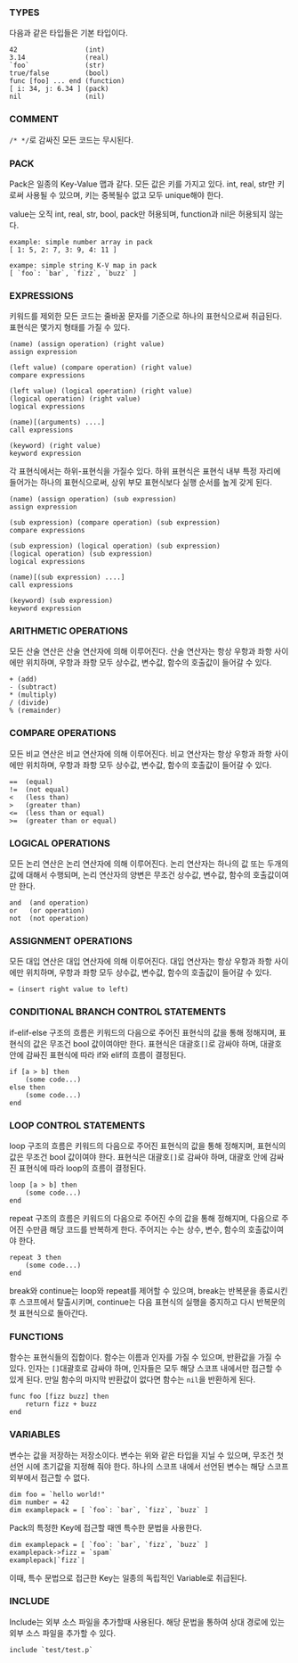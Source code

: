 ### TYPES
다음과 같은 타입들은 기본 타입이다.

```
42                 (int)
3.14               (real)
`foo`              (str)
true/false         (bool)
func [foo] ... end (function)
[ i: 34, j: 6.34 ] (pack)
nil                (nil)
```

### COMMENT
`/* */`로 감싸진 모든 코드는 무시된다.

### PACK
Pack은 일종의 Key-Value 맵과 같다. 모든 값은 키를 가지고 있다.
int, real, str만 키로써 사용될 수 있으며, 키는 중복될수 없고 모두 unique해야 한다. 

value는 오직 int, real, str, bool, pack만 허용되며, function과 nil은 허용되지 않는다.
```
example: simple number array in pack
[ 1: 5, 2: 7, 3: 9, 4: 11 ]

exampe: simple string K-V map in pack
[ `foo`: `bar`, `fizz`, `buzz` ]
```

### EXPRESSIONS
키워드를 제외한 모든 코드는 줄바꿈 문자를 기준으로 하나의 표현식으로써 취급된다. <br />
표현식은 몇가지 형태를 가질 수 있다. <br />
```
(name) (assign operation) (right value)
assign expression

(left value) (compare operation) (right value) 
compare expressions

(left value) (logical operation) (right value)
(logical operation) (right value)
logical expressions

(name)[(arguments) ....]
call expressions

(keyword) (right value)
keyword expression
```

각 표현식에서는 하위-표현식을 가질수 있다. 하위 표현식은 표현식 내부 특정 자리에 들어가는 하나의 표현식으로써, 상위 부모 표현식보다 실행 순서를 높게 갖게 된다.
```
(name) (assign operation) (sub expression)
assign expression

(sub expression) (compare operation) (sub expression) 
compare expressions

(sub expression) (logical operation) (sub expression)
(logical operation) (sub expression)
logical expressions

(name)[(sub expression) ....]
call expressions

(keyword) (sub expression)
keyword expression
```

### ARITHMETIC OPERATIONS
모든 산술 연산은 산술 연산자에 의해 이루어진다. 산술 연산자는 항상 우항과 좌항 사이에만 위치하며, 우항과 좌항 모두 상수값, 변수값, 함수의 호출값이 들어갈 수 있다.
```
+ (add)
- (subtract)
* (multiply)
/ (divide)
% (remainder)
```

### COMPARE OPERATIONS
모든 비교 연산은 비교 연산자에 의해 이루어진다. 비교 연산자는 항상 우항과 좌항 사이에만 위치하며, 우항과 좌항 모두 상수값, 변수값, 함수의 호출값이 들어갈 수 있다.
```
==  (equal)
!=  (not equal)
<   (less than)
>   (greater than)
<=  (less than or equal)
>=  (greater than or equal)
```

### LOGICAL OPERATIONS
모든 논리 연산은 논리 연산자에 의해 이루어진다. 논리 연산자는 하나의 값 또는 두개의 값에 대해서 수행되며, 논리 연산자의 양변은 무조건 상수값, 변수값, 함수의 호출값이여만 한다.
```
and  (and operation)
or   (or operation)
not  (not operation)
```

### ASSIGNMENT OPERATIONS
모든 대입 연산은 대입 연산자에 의해 이루어진다. 대입 연산자는 항상 우항과 좌항 사이에만 위치하며, 우항과 좌항 모두 상수값, 변수값, 함수의 호출값이 들어갈 수 있다.
```
= (insert right value to left) 
```

### CONDITIONAL BRANCH CONTROL STATEMENTS
if-elif-else 구조의 흐름은 키워드의 다음으로 주어진 표현식의 값을 통해 정해지며, 표현식의 값은 무조건 bool 값이여야만 한다. 표현식은 대괄호`[]`로 감싸야 하며, 대괄호 안에 감싸진 표현식에 따라 if와 elif의 흐름이 결정된다.
```
if [a > b] then
    (some code...)
else then
    (some code...)
end
```

### LOOP CONTROL STATEMENTS
loop 구조의 흐름은 키워드의 다음으로 주어진 표현식의 값을 통해 정해지며, 표현식의 값은 무조건 bool 값이여야 한다. 표현식은 대괄호`[]`로 감싸야 하며, 대괄호 안에 감싸진 표현식에 따라 loop의 흐름이 결정된다.
```
loop [a > b] then
    (some code...)
end
```

repeat 구조의 흐름은 키워드의 다음으로 주어진 수의 값을 통해 정해지며, 다음으로 주어진 수만큼 해당 코드를 반복하게 한다. 주어지는 수는 상수, 변수, 함수의 호출값이여야 한다.
```
repeat 3 then
    (some code...)
end
``` 

break와 continue는 loop와 repeat를 제어할 수 있으며, break는 반복문을 종료시킨 후 스코프에서 탈출시키며, continue는 다음 표현식의 실행을 중지하고 다시 반복문의 첫 표현식으로 돌아간다.

### FUNCTIONS
함수는 표현식들의 집합이다. 함수는 이름과 인자를 가질 수 있으며, 반환값을 가질 수 있다. 인자는 `[]`대괄호로 감싸야 하며, 인자들은 모두 해당 스코프 내에서만 접근할 수 있게 된다. 만일 함수의 마지막 반환값이 없다면 함수는 `nil`을 반환하게 된다.
```
func foo [fizz buzz] then
    return fizz + buzz
end
```

### VARIABLES
변수는 값을 저장하는 저장소이다. 변수는 위와 같은 타입을 지닐 수 있으며, 무조건 첫 선언 시에 초기값을 지정해 줘야 한다. 하나의 스코프 내에서 선언된 변수는 해당 스코프 외부에서 접근할 수 없다.
```
dim foo = `hello world!"
dim number = 42
dim examplepack = [ `foo`: `bar`, `fizz`, `buzz` ]
```

Pack의 특정한 Key에 접근할 때엔 특수한 문법을 사용한다.
```
dim examplepack = [ `foo`: `bar`, `fizz`, `buzz` ]
examplepack->fizz = `spam`
examplepack|`fizz`|
```
이때, 특수 문법으로 접근한 Key는 일종의 독립적인 Variable로 취급된다.

### INCLUDE
Include는 외부 소스 파일을 추가할때 사용된다. 해당 문법을 통하여 상대 경로에 있는 외부 소스 파일을 추가할 수 있다.
```
include `test/test.p`
```
